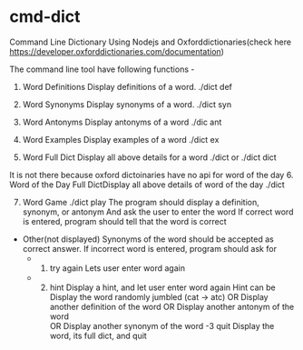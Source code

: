 # cmd-dict

Command Line Dictionary Using Nodejs and Oxforddictionaries(check here https://developer.oxforddictionaries.com/documentation)

The command line tool  have following functions -

1. Word Definitions
Display definitions of a word.
./dict def <word>
  
2. Word Synonyms
Display synonyms of a word.
./dict syn <word>
  
3. Word Antonyms
Display antonyms of a word
./dic ant <word>
  
4. Word Examples
Display examples of a word
./dict ex <word>
  
5. Word Full Dict
Display all above details for a word
./dict <word> or ./dict dict <word>
  
It is not there because oxford dictoinaries have no api for word of the day
6. Word of the Day Full DictDisplay all above details of word of the day
./dict

7. Word Game
./dict play
The program should display a definition, synonym, or antonym
And ask the user to enter the word
If correct word is entered, program should tell that the word is correct
* Other(not displayed) Synonyms of the word should be accepted as correct answer.
If incorrect word is entered, program should ask for
    - 1. try again
          Lets user enter word again
    - 2. hint
          Display a hint, and let user enter word again
          Hint can be
          Display the word randomly jumbled (cat -> atc)
          OR Display another definition of the word
          OR Display another antonym of the word    
          OR Display another synonym of the word
    -3 quit
          Display the word, its full dict, and quit
